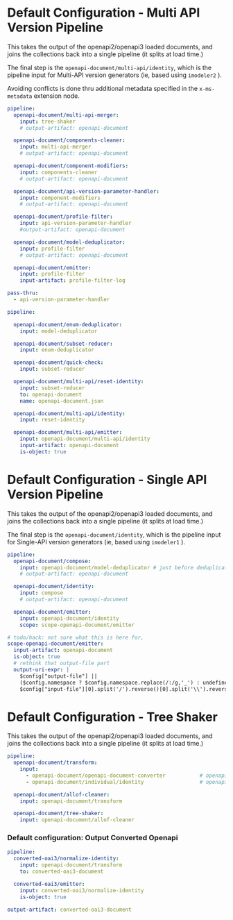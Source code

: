 # Default Configuration - Multi API Version Pipeline

This takes the output of the openapi2/openapi3 loaded documents,
and joins the collections back into a single pipeline (it splits at load time.)

The final step is the `openapi-document/multi-api/identity`, which is the pipeline input
for Multi-API version generators (ie, based using `imodeler2` ).

Avoiding conflicts is done thru additional metadata specified in the
`x-ms-metadata` extension node.

``` yaml
pipeline:
  openapi-document/multi-api-merger:
    input: tree-shaker
    # output-artifact: openapi-document

  openapi-document/components-cleaner:
    input: multi-api-merger
    # output-artifact: openapi-document

  openapi-document/component-modifiers:
    input: components-cleaner
    # output-artifact: openapi-document

  openapi-document/api-version-parameter-handler:
    input: component-modifiers
    # output-artifact: openapi-document

  openapi-document/profile-filter:
    input: api-version-parameter-handler
    #output-artifact: openapi-document

  openapi-document/model-deduplicator:
    input: profile-filter
    # output-artifact: openapi-document

  openapi-document/emitter:
    input: profile-filter
    input-artifact: profile-filter-log
```


``` yaml $(pipeline-model) == 'v3'
pass-thru:
  - api-version-parameter-handler

pipeline:

  openapi-document/enum-deduplicator:
    input: model-deduplicator

  openapi-document/subset-reducer:
    input: enum-deduplicator

  openapi-document/quick-check:
    input: subset-reducer

  openapi-document/multi-api/reset-identity:
    input: subset-reducer
    to: openapi-document
    name: openapi-document.json

  openapi-document/multi-api/identity:
    input: reset-identity

  openapi-document/multi-api/emitter:
    input: openapi-document/multi-api/identity
    input-artifact: openapi-document
    is-object: true

```

# Default Configuration - Single API Version Pipeline

This takes the output of the openapi2/openapi3 loaded documents,
and joins the collections back into a single pipeline (it splits at load time.)

The final step is the `openapi-document/identity`, which is the pipeline input
for Single-API version generators (ie, based using `imodeler1` ).


``` yaml !$(pipeline-model) || $(pipeline-model) == 'v2'
pipeline:
  openapi-document/compose:
    input: openapi-document/model-deduplicator # just before deduplication.
    # output-artifact: openapi-document

  openapi-document/identity:
    input: compose
    # output-artifact: openapi-document

  openapi-document/emitter:
    input: openapi-document/identity
    scope: scope-openapi-document/emitter

# todo/hack: not sure what this is here for,
scope-openapi-document/emitter:
  input-artifact: openapi-document
  is-object: true
  # rethink that output-file part
  output-uri-expr: |
    $config["output-file"] ||
    ($config.namespace ? $config.namespace.replace(/:/g,'_') : undefined) ||
    $config["input-file"][0].split('/').reverse()[0].split('\\').reverse()[0].replace(/\.json$/, "")
```

# Default Configuration - Tree Shaker

This takes the output of the openapi2/openapi3 loaded documents,
and joins the collections back into a single pipeline (it splits at load time.)

``` yaml
pipeline:
  openapi-document/transform:
    input:
      - openapi-document/openapi-document-converter	          # openapi-document/openapi-document-converter comes from the OAI2 loader
      - openapi-document/individual/identity                  # openapi-document/individual/identity comes from the OAI3 loader

  openapi-document/allof-cleaner:
    input: openapi-document/transform

  openapi-document/tree-shaker:
    input: openapi-document/allof-cleaner

```

### Default configuration: Output Converted Openapi

``` yaml $(output-converted-oai3)
pipeline:
  converted-oai3/normalize-identity:
    input: openapi-document/transform
    to: converted-oai3-document

  converted-oai3/emitter:
    input: converted-oai3/normalize-identity
    is-object: true

output-artifact: converted-oai3-document
```
